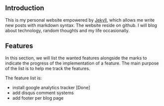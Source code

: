 ## Introduction
This is my personal website empowered by [Jekyll](https://jekyllrb.com), which
allows me write new posts with markdown syntax. The website reside on github. I
will blog about technology, random thoughts and my life occasionally.

## Features
In this section, we will list the wanted features alongside the marks to indicate
the progress of the implementation of a feature. The main purpose of the list
is to help me track the features.

The feature list is:
* install google analytics tracker [Done]
* add disqus comment systems
* add footer per blog page
